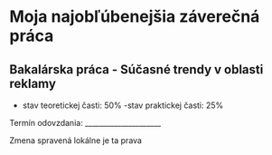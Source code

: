 ﻿# Moja najobľúbenejšia záverečná práca
## Bakalárska práca - Súčasné trendy v oblasti reklamy
- stav teoretickej časti: 50%
-stav praktickej časti: 25%

Termín odovzdania: _____________________

Zmena spravená lokálne je ta prava
